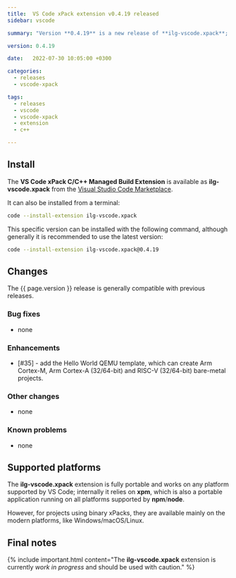 ```yaml
---
title:  VS Code xPack extension v0.4.19 released
sidebar: vscode

summary: "Version **0.4.19** is a new release of **ilg-vscode.xpack**; it adds the Hello World QEMU semihosting project template."

version: 0.4.19

date:   2022-07-30 10:05:00 +0300

categories:
  - releases
  - vscode-xpack

tags:
  - releases
  - vscode
  - vscode-xpack
  - extension
  - c++

---
```


## Install

The **VS Code xPack C/C++ Managed Build Extension** is
available as **ilg-vscode.xpack** from the
[Visual Studio Code Marketplace](https://marketplace.visualstudio.com/items?itemName=ilg-vscode.xpack).

It can also be installed from a terminal:

```sh
code --install-extension ilg-vscode.xpack
```

This specific version can be installed with the following command,
although generally it is recommended to use the latest version:

```sh
code --install-extension ilg-vscode.xpack@0.4.19
```

## Changes

The {{ page.version }} release
is generally compatible with previous releases.

### Bug fixes

- none

### Enhancements

- [#35] - add the Hello World QEMU template, which can create Arm Cortex-M, Arm Cortex-A (32/64-bit) and RISC-V (32/64-bit) bare-metal projects.

### Other changes

- none

### Known problems

- none

## Supported platforms

The **ilg-vscode.xpack** extension is fully portable and works on any
platform supported by VS Code; internally it relies on **xpm**, which
is also a portable application running on all platforms supported
by **npm**/**node**.

However, for projects using binary xPacks, they are available mainly
on the modern platforms, like Windows/macOS/Linux.

## Final notes

{% include important.html content="The **ilg-vscode.xpack** extension
is currently _work in progress_ and should be used with caution." %}
